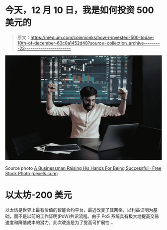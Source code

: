 # 今天，12 月 10 日，我是如何投资 500 美元的

> 原文：<https://medium.com/coinmonks/how-i-invested-500-today-10th-of-december-63c0a1452d48?source=collection_archive---------23----------------------->

![](img/ff95bf5f9cb1e7afd3984d5fe4850e8a.png)

Source photo [A Businessman Raising His Hands For Being Successful · Free Stock Photo (pexels.com)](https://www.pexels.com/photo/a-businessman-raising-his-hands-for-being-successful-7567565/)

# 以太坊-200 美元

以太坊是世界上最有价值的智能合约平台，最近改变了其网络，以利益证明为基础，而不是以前的工作证明(PoW)共识流程。由于 PoS 系统具有极大地提高交易速度和降低成本的潜力，此次改造是为了提高可扩展性…